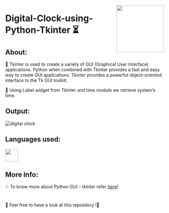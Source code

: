 <a ><img src="https://upload.wikimedia.org/wikipedia/commons/4/40/Alarm_Clock_Animation_High_Res.png" align="right" height="150"/></a>

# Digital-Clock-using-Python-Tkinter ⏳

## About:
🔑 Tkinter is used to create a variety of GUI (Graphical User Interface) applications. Python when combined with Tkinter provides a fast and easy way to create GUI          applications. Tkinter provides a powerful object-oriented interface to the Tk GUI toolkit.

🔑 Using Label widget from Tkinter and time module we retrieve system’s time.

## Output:
![digital clock](https://github.com/Latasharma26/Digital-Clock/assets/96385877/2390f6fa-93e5-464f-a8c6-3a402b797aa3)


## Languages used:
<code><img height="40" src="https://img.icons8.com/color/48/000000/python--v1.png"/></code>

## More Info:

✨ To know more about Python GUI – tkinter refer [here](https://www.geeksforgeeks.org/python-gui-tkinter/)! 

# 
📣 Feel free to have a look at this repository !🤗
